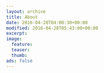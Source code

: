 ```yaml
---
layout: archive
title: About
date: 2016-04-28T04:00:30+00:00
modified: 2016-04-28T05:43:00+00:00
excerpt:
image:
  feature:
  teaser:
  thumb:
ads: false
---
```


